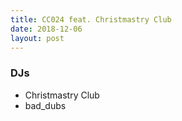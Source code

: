 ```yaml
---
title: CC024 feat. Christmastry Club
date: 2018-12-06
layout: post
---
```


### DJs
- Christmastry Club
- bad_dubs
